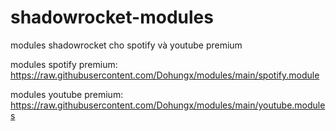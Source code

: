 # shadowrocket-modules
modules shadowrocket cho spotify và youtube premium

modules spotify premium: 
https://raw.githubusercontent.com/Dohungx/modules/main/spotify.module

modules youtube premium:
https://raw.githubusercontent.com/Dohungx/modules/main/youtube.modules

